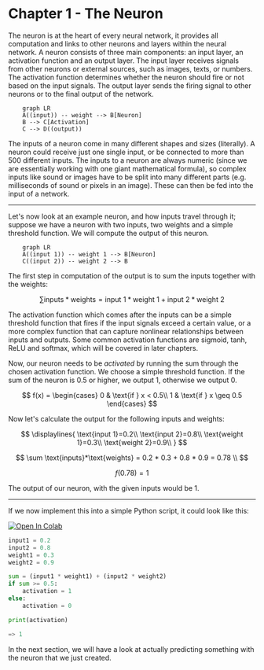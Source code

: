 # Chapter 1 - The Neuron

The neuron is at the heart of every neural network, it provides all computation and links to other neurons and layers within the neural network. A neuron consists of three main components: an input layer, an activation function and an output layer. The input layer receives signals from other neurons or external sources, such as images, texts, or numbers. The activation function determines whether the neuron should fire or not based on the input signals. The output layer sends the firing signal to other neurons or to the final output of the network.

```mermaid
    graph LR
    A((input)) -- weight --> B[Neuron]
    B --> C[Activation]
    C --> D((output))
```

The inputs of a neuron come in many different shapes and sizes (literally). A neuron could receive just one single input, or be connected to more than 500 different inputs. The inputs to a neuron are always numeric (since we are essentially working with one giant mathematical formula), so complex inputs like sound or images have to be split into many different parts (e.g. milliseconds of sound or pixels in an image). These can then be fed into the input of a network.

---

Let's now look at an example neuron, and how inputs travel through it; suppose we have a neuron with two inputs, two weights and a simple threshold function. We will compute the output of this neuron.

```mermaid
    graph LR
    A((input 1)) -- weight 1 --> B[Neuron]
    C((input 2)) -- weight 2 --> B
```

The first step in computation of the output is to sum the inputs together with the weights:

$$
\sum \text{inputs}*\text{weights} = \text{input 1} * \text{weight 1} + \text{input 2} * \text{weight 2}
$$

The activation function which comes after the inputs can be a simple threshold function that fires if the input signals exceed a certain value, or a more complex function that can capture nonlinear relationships between inputs and outputs. Some common activation functions are sigmoid, tanh, ReLU and softmax, which will be covered in later chapters.

Now, our neuron needs to be _activated_ by running the sum through the chosen activation function. We choose a simple threshold function. If the sum of the neuron is $0.5$ or higher, we output $1$, otherwise we output $0$.

$$ 
f(x) =
\begin{cases} 
      0 & \text{if } x < 0.5\\
     1 & \text{if } x \geq  0.5
\end{cases}
$$

Now let's calculate the output for the following inputs and weights:

$$
\displaylines{
\text{input 1}=0.2\\
\text{input 2}=0.8\\
\text{weight 1}=0.3\\
\text{weight 2}=0.9\\
}
$$

$$
\sum \text{inputs}*\text{weights} = 0.2 * 0.3 + 0.8 * 0.9 = 0.78 \\
$$

$$
f(0.78)=1
$$

The output of our neuron, with the given inputs would be $1$.

---

If we now implement this into a simple Python script, it could look like this:

[![Open In Colab](https://colab.research.google.com/assets/colab-badge.svg)](https://colab.research.google.com/drive/1ifiq6e0aOzHRPsRP8OT0_t_h8MajBrlx#scrollTo=Ktv4RpKJP8mR)

```python title="single_neuron.py"
input1 = 0.2
input2 = 0.8
weight1 = 0.3
weight2 = 0.9

sum = (input1 * weight1) + (input2 * weight2)
if sum >= 0.5:
    activation = 1
else:
    activation = 0

print(activation)

=> 1
```

In the next section, we will have a look at actually predicting something with the neuron that we just created.